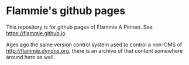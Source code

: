 # Flammie's github pages

This repository is for github pages of Flammie A Pirinen. See https://flammie.github.io

Ages ago the same version control system used to control a non-CMS of http://flammie.dyndns.org, there is an archive of that content somewhere around here as well.
